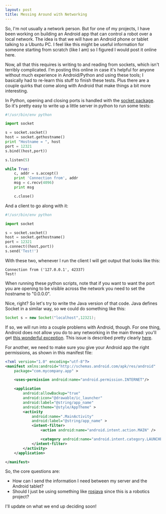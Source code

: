 ```yaml
---
layout: post
title: Messing Around with Networking
---
```


So, I'm not usually a network person. But for one of my projects, I have been working on building an Android app that can control a robot over a local network. The idea is that we will have an Android phone or tablet talking to a Ubuntu PC. I feel like this might be useful information for someone starting from scratch (like I am) so I figured I would post it online here.

Now, all that this requires is writing to and reading from sockets, which isn't terribly complicated. I'm posting this online in case it's helpful for anyone without much experience in Android/Python and using these tools; I basically had to re-learn this stuff to finish these tests. Plus there are a couple quirks that come along with Android that make things a bit more interesting.

In Python, opening and closing ports is handled with the [socket package](https://docs.python.org/2/library/socket.html). So it's pretty easy to write up a little server in python to run some tests:

```python
#!/usr/bin/env python

import socket

s = socket.socket()
host = socket.gethostname()
print "Hostname = ", host
port = 12321
s.bind((host,port))

s.listen(5)

while True:
    c, addr = s.accept()
    print 'Connection from', addr
    msg = c.recv(4096)
    print msg

    c.close()
```

And a client to go along with it:

```python
#!/usr/bin/env python

import socket

s = socket.socket()
host = socket.gethostname()
port = 12321
s.connect((host,port))
s.send('Test!')
```

With these two, whenever I run the client I will get output that looks like this:

```
Connection from ('127.0.0.1', 42337)
Test!
```

<p class="message">
When running these python scripts, note that if you want to want the port you are opening to be visible across the network you need to set the hostname to "0.0.0.0".
</p>

Nice, right? So let's try to write the Java version of that code. Java defines Socket in a similar way, so we could do something like this:

```java
Socket s = new Socket("localhost",12321);
```

If so, we will run into a couple problems with Android, though. For one thing, Android does not allow you do to any networking in the main thread: you'll get [this wonderful exception](http://developer.android.com/reference/android/os/NetworkOnMainThreadException.html). This issue is described pretty clearly [here](http://developer.android.com/training/basics/network-ops/connecting.html).

For another, we need to make sure you give your Android app the right permissions, as shown in this manifest file:

```xml
<?xml version="1.0" encoding="utf-8"?>
<manifest xmlns:android="http://schemas.android.com/apk/res/android"
    package="com.mycompany.app" >

    <uses-permission android:name="android.permission.INTERNET"/>

    <application
        android:allowBackup="true"
        android:icon="@drawable/ic_launcher"
        android:label="@string/app_name"
        android:theme="@style/AppTheme" >
        <activity
            android:name=".MainActivity"
            android:label="@string/app_name" >
            <intent-filter>
                <action android:name="android.intent.action.MAIN" />

                <category android:name="android.intent.category.LAUNCHER" />
            </intent-filter>
        </activity>
    </application>

</manifest>
```

So, the core questions are:

  * How can I send the information I need between my server and the Android tablet?
  * Should I just be using something like [rosjava](https://github.com/rosjava/rosjava_core) since this is a robotics project?

I'll update on what we end up deciding soon!

